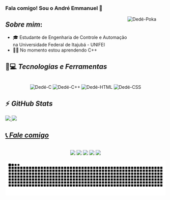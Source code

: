 ### **Fala comigo! Sou o André Emmanuel** 👋

<div>
 <img align="right" alt="Dedé-Poka" height="120" width="120" src="https://media.discordapp.net/attachments/787860898278277122/887015790266679306/ezgif.com-gif-maker.gif">
</div>

## *Sobre mim*:
 
 - 🎓 Estudante de Engenharia de Controle e Automação na Universidade Federal de Itajubá - UNIFEI
 - 👨‍💻 No momento estou aprendendo C++

 ## 🚀💻 *Tecnologias e Ferramentas*
<div>
 <p align="center"><br>
  <img alt="Dedé-C" src="https://img.shields.io/badge/C-00599C?style=for-the-badge&logo=c&logoColor=white">
  <img alt="Dedé-C++" src="https://img.shields.io/badge/C%2B%2B-00599C?style=for-the-badge&logo=c%2B%2B&logoColor=white">
  <img alt="Dedé-HTML" src="https://img.shields.io/badge/HTML5-E34F26?style=for-the-badge&logo=html5&logoColor=white">
  <img alt="Dedé-CSS" src="https://img.shields.io/badge/CSS3-1572B6?style=for-the-badge&logo=css3&logoColor=white">
</div>

  ## ⚡ *GitHub Stats*
 <div>
  <a href="https://github.com/andremmanuelvitor">
  <img height="120em" src="https://github-readme-stats.vercel.app/api?username=andremmanuelvitor&show_icons=true&theme=chartreuse-dark&include_all_commits=true&count_private=true"/>
  <img height="120em" src="https://github-readme-stats.vercel.app/api/top-langs/?username=andremmanuelvitor&layout=compact&langs_count=7&theme=chartreuse-dark"/>
</div>
  
 ## 📞 *Fale comigo*
<div>
  <p align="center"><br>
  <a href="https://www.facebook.com/andre.emmanuei" target="_blank"><img src="https://img.shields.io/badge/Facebook-1877F2?style=for-the-badge&logo=facebook&logoColor=white" target="_blank"></a>
  <a href="https://www.instagram.com/andreocv" target="_blank"><img src="https://img.shields.io/badge/-Instagram-%23E4405F?style=for-the-badge&logo=instagram&logoColor=white" target="_blank"></a>
  <a href = "mailto:andremmanuelvitor@gmail.com"><img src="https://img.shields.io/badge/-Gmail-%23333?style=for-the-badge&logo=gmail&logoColor=white" target="_blank"></a>
  <a href="https://www.linkedin.com/in/andre-emmanuei" target="_blank"><img src="https://img.shields.io/badge/-LinkedIn-%230077B5?style=for-the-badge&logo=linkedin&logoColor=white" target="_blank"></a>
   <a href="https://steamcommunity.com/id/Estratosferaman" target="_blank"><img src="https://img.shields.io/badge/Steam-000000?style=for-the-badge&logo=steam&logoColor=white" target="_blank"></a>

  ![Snake animation](https://github.com/andremmanuelvitor/andremmanuelvitor/blob/output/github-contribution-grid-snake.svg)
 
</div>
